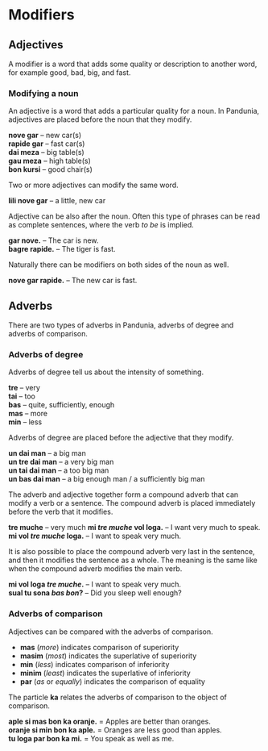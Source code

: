 # Modifiers

## Adjectives

A modifier is a word that adds some quality or description to another word,
for example good, bad, big, and fast.

### Modifying a noun

An adjective is a word that adds a particular quality for a noun.
In Pandunia, adjectives are placed before the noun that they modify.

**nove gar**
– new car(s)  
**rapide gar**
– fast car(s)  
**dai meza**
– big table(s)  
**gau meza**
– high table(s)  
**bon kursi**
– good chair(s)

Two or more adjectives can modify the same word.

**lili nove gar**
– a little, new car

Adjective can be also after the noun.
Often this type of phrases can be read as complete sentences, where the verb _to be_ is implied.

**gar nove.**
– The car is new.  
**bagre rapide.**
– The tiger is fast.

Naturally there can be modifiers on both sides of the noun as well.

**nove gar rapide.**
– The new car is fast.


## Adverbs

There are two types of adverbs in Pandunia,
adverbs of degree
and adverbs of comparison.

### Adverbs of degree

Adverbs of degree tell us about the intensity of something.

**tre**
– very  
**tai**
– too  
**bas**
– quite, sufficiently, enough  
**mas**
– more  
**min**
– less

Adverbs of degree are placed before the adjective that they modify.

**un dai man**
– a big man  
**un tre dai man**
– a very big man  
**un tai dai man**
– a too big man  
**un bas dai man**
– a big enough man / a sufficiently big man

The adverb and adjective together form a compound adverb
that can modify a verb or a sentence.
The compound adverb is placed immediately before the verb that it modifies.

**tre muche**
– very much
**mi _tre muche_ vol loga.**
– I want very much to speak.  
**mi vol _tre muche_ loga.**
– I want to speak very much.

It is also possible to place the compound adverb very last in the sentence,
and then it modifies the sentence as a whole.
The meaning is the same like when the compound adverb modifies the main verb.

**mi vol loga _tre muche_.**
– I want to speak very much.  
**sual tu sona _bas bon_?**
– Did you sleep well enough?


### Adverbs of comparison

Adjectives can be compared with the adverbs of comparison.

- **mas**
  (_more_) indicates comparison of superiority
- **masim**
  (_most_) indicates the superlative of superiority
- **min**
  (_less_) indicates comparison of inferiority
- **minim**
  (_least_) indicates the superlative of inferiority
- **par**
  (_as_ or _equally_) indicates the comparison of equality

The particle
**ka**
relates the adverbs of comparison to the object of comparison.

**aple si mas bon ka oranje.**
= Apples are better than oranges.  
**oranje si min bon ka aple.**
= Oranges are less good than apples.  
**tu loga par bon ka mi.**
= You speak as well as me.

